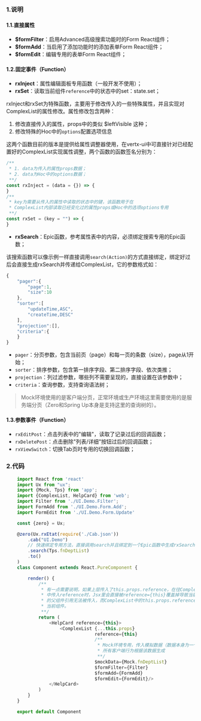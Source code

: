 ### 1.说明

#### 1.1.直接属性

* **$formFilter**：启用Advanced高级搜索功能时的Form React组件；
* **$formAdd**：当启用了添加功能时的添加表单Form React组件；
* **$formEdit**：编辑专用的表单Form React组件；

#### 1.2.固定事件（Function）

* **rxInject**：属性编辑面板专用函数（一般开发不使用）；
* **rxSet**：读取当前组件`reference`中的状态中的set：state.set；

rxInject和rxSet为特殊函数，主要用于修改传入的一些特殊属性，并且实现对ComplexList的属性修改。属性修改包含两种：

1. 修改直接传入的属性，props中的类似 $leftVisible 这种；
2. 修改特殊的Hoc中的`options`配置选项信息

这两个函数目前的版本是提供给属性调整器使用，在vertx-ui中可直接针对已经配置好的ComplexList实现属性调整，两个函数的函数签名分别为：

```javascript
/**
 * 1. data为传入的属性props数据；
 * 2. data为Hoc中的options数据；
 **/
const rxInject = (data = {}) => {
}
/**
 * key为需要从传入的属性中读取的状态中的键，该函数用于在
 * ComplexList内部读取已经变化过的属性props或Hoc中的选项options专用
 **/
const rxSet = (key = "") => {
}
```

* **rxSearch**：Epic函数，参考属性表中的内容，必须绑定搜索专用的Epic函数；

该搜索函数可以像示例一样直接调用`search(Action)`的方式直接绑定，绑定好过后会直接生成rxSearch并传递给ComplexList，它的参数格式如：

```javascript
{
    "pager":{
        "page":1,
        "size":10
    },
    "sorter":[
        "updateTime,ASC",
        "createTime,DESC"
    ],
    "projection":[],
    "criteria":{
    }
}
```

* `pager`：分页参数，包含当前页（page）和每一页的条数（size），page从1开始；
* `sorter`：排序参数，包含第一排序字段、第二排序字段、依次类推；
* `projection`：列过滤参数，哪些列不需要呈现的，直接设置在该参数中；
* `criteria`：查询参数，支持查询语法树；

> Mock环境使用的是客户端分页，正常环境或生产环境这里需要使用的是服务端分页（Zero和Spring Up本身是支持这里的查询树的）。

#### 1.3.参数事件（Function）

* `rxEditPost`：点击列表中的"编辑"，读取了记录过后的回调函数；
* `rxDeletePost`：点击删除"列表/详细"按钮过后的回调函数；
* `rxViewSwitch`：切换Tab页时专用的切换回调函数；

### 2.代码

```javascript
    import React from 'react'
    import Ux from "ux";
    import {Mock, Tps} from 'app';
    import {ComplexList, HelpCard} from 'web';
    import Filter from './UI.Demo.Filter';
    import FormAdd from './UI.Demo.Form.Add';
    import FormEdit from './UI.Demo.Form.Update'

    const {zero} = Ux;

    @zero(Ux.rxEtat(require('./Cab.json'))
        .cab("UI.Demo")
        // 快速绑定专用方法，直接调用search并且绑定到一个Epic函数中生成rxSearch
        .search(Tps.fnDeptList)
        .to()
    )
    class Component extends React.PureComponent {

        render() {
            /**
             * 有一点需要说明，如果上层传入了this.props.reference，在往ComplexList
             * 中传入reference时，Jsx里会直接被reference={this}覆盖掉导致当前组件
             * 的父组件引用无法被传入，而ComplexList中的this.props.reference会指向
             * 当前组件。
             **/
            return (
                <HelpCard reference={this}>
                    <ComplexList {...this.props}
                                 reference={this}
                                 /**
                                  * Mock环境专用，传入模拟数据（数据本身为一个List），
                                  * 所有客户端行为根据该数据生成
                                  **/
                                 $mockData={Mock.fnDeptList}
                                 $formFilter={Filter}
                                 $formAdd={FormAdd}
                                 $formEdit={FormEdit}/>
                </HelpCard>
            )
        }
    }

    export default Component
```